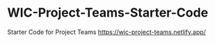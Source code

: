 # WIC-Project-Teams-Starter-Code
 Starter Code for Project Teams
https://wic-project-teams.netlify.app/
